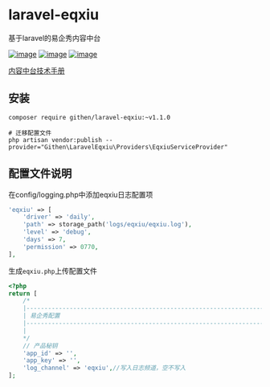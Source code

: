 # laravel-eqxiu

基于laravel的易企秀内容中台

[![image](https://img.shields.io/github/stars/jiaoyu-cn/laravel-eqxiu)](https://github.com/jiaoyu-cn/laravel-eqxiu/stargazers)
[![image](https://img.shields.io/github/forks/jiaoyu-cn/laravel-eqxiu)](https://github.com/jiaoyu-cn/laravel-eqxiu/network/members)
[![image](https://img.shields.io/github/issues/jiaoyu-cn/laravel-eqxiu)](https://github.com/jiaoyu-cn/laravel-eqxiu/issues)

[内容中台技术手册 ](https://hc.eqxiu.cn/p/tech/)
## 安装

```shell
composer require githen/laravel-eqxiu:~v1.1.0

# 迁移配置文件
php artisan vendor:publish --provider="Githen\LaravelEqxiu\Providers\EqxiuServiceProvider"
```

## 配置文件说明

在config/logging.php中添加eqxiu日志配置项

```php
'eqxiu' => [
    'driver' => 'daily',
    'path' => storage_path('logs/eqxiu/eqxiu.log'),
    'level' => 'debug',
    'days' => 7,
    'permission' => 0770,
],
```        

生成`eqxiu.php`上传配置文件

```php
<?php
return [
    /*
    |--------------------------------------------------------------------------
    | 易企秀配置
    |--------------------------------------------------------------------------
    |
    */
    // 产品秘钥
    'app_id' => '',
    'app_key' => '',
    'log_channel' => 'eqxiu',//写入日志频道，空不写入
];
```

